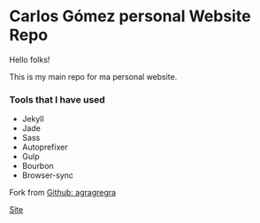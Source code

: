 # Carlos Gómez personal Website Repo

Hello folks!

This is my main repo for ma personal website.

### Tools that I have used

- Jekyll
- Jade
- Sass
- Autoprefixer
- Gulp
- Bourbon
- Browser-sync

Fork from [Github: agragregra](https://github.com/agragregra/jekyll-gulp-autoprefixer-sass-bourbon-jade-browser-sync)

[Site](https://carlosgomez2.github.io/cg-blog/)

